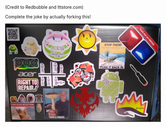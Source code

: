 (Credit to Redbubble and lttstore.com)

Complete the joke by actually forking this!

![](./IMG_20230221_103307242.jpg)
